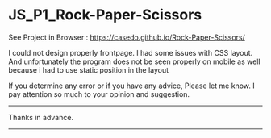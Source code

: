 # JS_P1_Rock-Paper-Scissors

See Project in Browser : https://casedo.github.io/Rock-Paper-Scissors/ 

<p> I could not design properly frontpage. I had some issues with CSS layout. And unfortunately the program does not be seen properly on mobile as well because i had to use static position in the layout </p>
<p> If you determine any error or if you have any advice, Please let me know. I pay attention so much to your opinion and suggestion.</p><hr>
<p> Thanks in advance. </p><hr>
